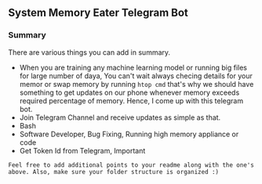 ## System Memory Eater Telegram Bot

### Summary 

There are various things you can add in summary.
- When you are training any machine learning model or running big files for large number of daya, You can't wait always checing details for your memor or swap memory by running ```htop cmd``` that's why we should have something to get updates on our phone whenever memory exceeds required percentage of memory. Hence, I come up with this telegram bot.
- Join Telegram Channel and receive updates as simple as that.
- Bash
- Software Developer, Bug Fixing, Running high memory appliance or code
- Get Token Id from Telegram, Important



`Feel free to add additional points to your readme along with the one's above. Also, make sure your folder structure is organized :)`

